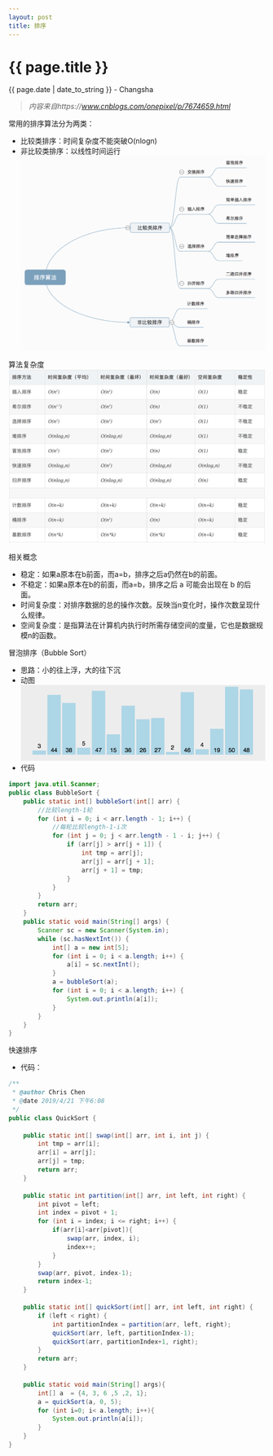 ```yaml
---
layout: post
title: 排序
---
```


{{ page.title }}
================

<p class="meta">{{ page.date | date_to_string }} - Changsha</p>

> _内容来自https://www.cnblogs.com/onepixel/p/7674659.html_

常用的排序算法分为两类：
+ 比较类排序：时间复杂度不能突破O(nlogn)
+ 非比较类排序：以线性时间运行  
![avatar](/images/posts/2019-03-10/sortCategory.png)  

算法复杂度  
![avatar](/images/posts/2019-03-10/time.png)  

相关概念  
+ 稳定：如果a原本在b前面，而a=b，排序之后a仍然在b的前面。
+ 不稳定：如果a原本在b的前面，而a=b，排序之后 a 可能会出现在 b 的后面。
+ 时间复杂度：对排序数据的总的操作次数。反映当n变化时，操作次数呈现什么规律。
+ 空间复杂度：是指算法在计算机内执行时所需存储空间的度量，它也是数据规模n的函数。 

冒泡排序（Bubble Sort） 
  + 思路：小的往上浮，大的往下沉
  + 动图  
  ![avatar](/images/posts/2019-03-10/bubbleSort.gif)
  + 代码   
  ```java  
  import java.util.Scanner;
  public class BubbleSort {
      public static int[] bubbleSort(int[] arr) {
          //比较length-1轮
          for (int i = 0; i < arr.length - 1; i++) {
              //每轮比较length-1-i次
              for (int j = 0; j < arr.length - 1 - i; j++) {
                  if (arr[j] > arr[j + 1]) {
                      int tmp = arr[j];
                      arr[j] = arr[j + 1];
                      arr[j + 1] = tmp;
                  }
              }
          }
          return arr;
      }
      public static void main(String[] args) {
          Scanner sc = new Scanner(System.in);
          while (sc.hasNextInt()) {
              int[] a = new int[5];
              for (int i = 0; i < a.length; i++) {
                  a[i] = sc.nextInt();
              }
              a = bubbleSort(a);
              for (int i = 0; i < a.length; i++) {
                  System.out.println(a[i]);
              }
          }
      }
  }
  ```
快速排序
  + 代码：
  ```java
  /**
   * @author Chris Chen
   * @date 2019/4/21 下午6:08
   */
  public class QuickSort {
  
      public static int[] swap(int[] arr, int i, int j) {
          int tmp = arr[i];
          arr[i] = arr[j];
          arr[j] = tmp;
          return arr;
      }
  
      public static int partition(int[] arr, int left, int right) {
          int pivot = left;
          int index = pivot + 1;
          for (int i = index; i <= right; i++) {
              if(arr[i]<arr[pivot]){
                  swap(arr, index, i);
                  index++;
              }
          }
          swap(arr, pivot, index-1);
          return index-1;
      }
  
      public static int[] quickSort(int[] arr, int left, int right) {
          if (left < right) {
              int partitionIndex = partition(arr, left, right);
              quickSort(arr, left, partitionIndex-1);
              quickSort(arr, partitionIndex+1, right);
          }
          return arr;
      }
  
      public static void main(String[] args){
          int[] a  = {4, 3, 6 ,5 ,2, 1};
          a = quickSort(a, 0, 5);
          for (int i=0; i< a.length; i++){
              System.out.println(a[i]);
          }
      }
  }

  ```